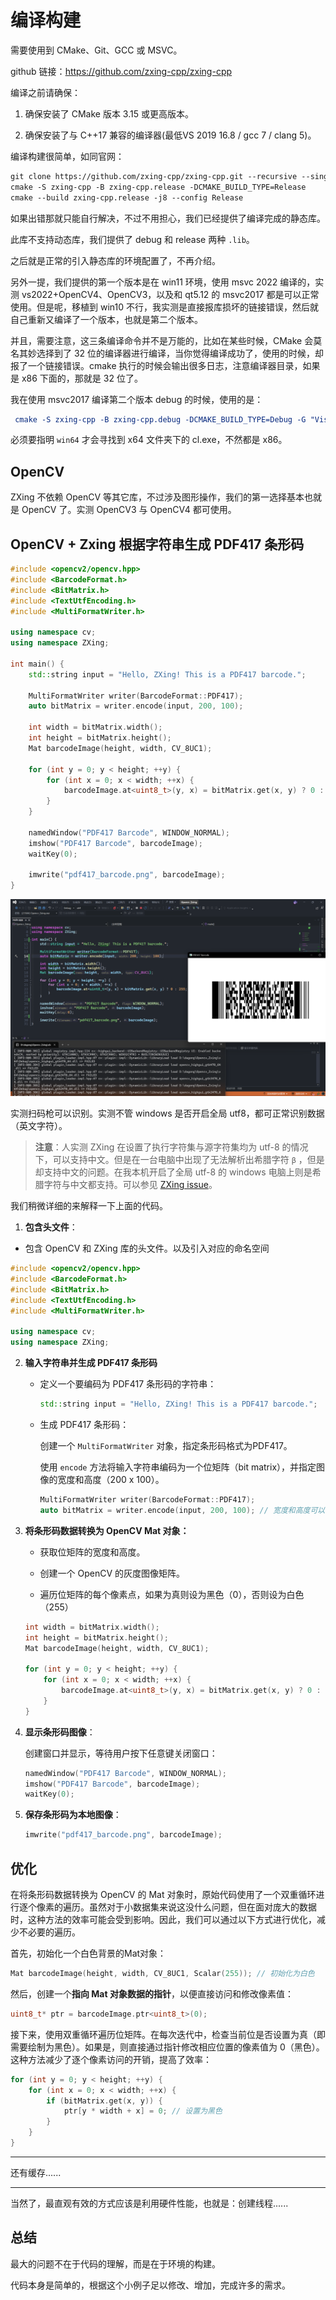 # 编译构建

需要使用到 CMake、Git、GCC 或 MSVC。

github 链接：https://github.com/zxing-cpp/zxing-cpp

编译之前请确保：

1. 确保安装了 CMake 版本 3.15 或更高版本。

2. 确保安装了与 C++17 兼容的编译器(最低VS 2019 16.8 / gcc 7 / clang 5)。

编译构建很简单，如同官网：

```txt
git clone https://github.com/zxing-cpp/zxing-cpp.git --recursive --single-branch --depth 1
cmake -S zxing-cpp -B zxing-cpp.release -DCMAKE_BUILD_TYPE=Release
cmake --build zxing-cpp.release -j8 --config Release
```

如果出错那就只能自行解决，不过不用担心，我们已经提供了编译完成的静态库。

此库不支持动态库，我们提供了 debug 和 release 两种 `.lib`。

之后就是正常的引入静态库的环境配置了，不再介绍。

另外一提，我们提供的第一个版本是在 win11 环境，使用 msvc 2022 编译的，实测 vs2022+OpenCV4、OpenCV3，以及和 qt5.12 的 msvc2017 都是可以正常使用。但是呢，移植到 win10 不行，我实测是直接报库损坏的链接错误，然后就自己重新又编译了一个版本，也就是第二个版本。

并且，需要注意，这三条编译命令并不是万能的，比如在某些时候，CMake 会莫名其妙选择到了 32 位的编译器进行编译，当你觉得编译成功了，使用的时候，却报了一个链接错误。cmake 执行的时候会输出很多日志，注意编译器目录，如果是 x86 下面的，那就是 32 位了。

我在使用 msvc2017 编译第二个版本 debug 的时候，使用的是：

```cmake
 cmake -S zxing-cpp -B zxing-cpp.debug -DCMAKE_BUILD_TYPE=Debug -G "Visual Studio 15 2017 Win64" -DCMAKE_BUILD_TYPE=Debug
```

必须要指明 `win64` 才会寻找到 x64 文件夹下的 cl.exe，不然都是 x86。

## OpenCV

ZXing 不依赖 OpenCV 等其它库，不过涉及图形操作，我们的第一选择基本也就是 OpenCV 了。实测 OpenCV3 与 OpenCV4 都可使用。

## OpenCV + Zxing 根据字符串生成 PDF417 条形码

```cpp
#include <opencv2/opencv.hpp>
#include <BarcodeFormat.h>
#include <BitMatrix.h>
#include <TextUtfEncoding.h>
#include <MultiFormatWriter.h>

using namespace cv;
using namespace ZXing;

int main() {
    std::string input = "Hello, ZXing! This is a PDF417 barcode.";

    MultiFormatWriter writer(BarcodeFormat::PDF417);
    auto bitMatrix = writer.encode(input, 200, 100);

    int width = bitMatrix.width();
    int height = bitMatrix.height();
    Mat barcodeImage(height, width, CV_8UC1);

    for (int y = 0; y < height; ++y) {
        for (int x = 0; x < width; ++x) {
            barcodeImage.at<uint8_t>(y, x) = bitMatrix.get(x, y) ? 0 : 255;
        }
    }

    namedWindow("PDF417 Barcode", WINDOW_NORMAL);
    imshow("PDF417 Barcode", barcodeImage);
    waitKey(0);

    imwrite("pdf417_barcode.png", barcodeImage);
}
```

![1](image/运行示例.png)

实测扫码枪可以识别。实测不管 windows 是否开启全局 utf8，都可正常识别数据（英文字符）。

> **注意**：人实测 ZXing 在设置了执行字符集与源字符集均为 utf-8 的情况下，可以支持中文。但是在一台电脑中出现了无法解析出希腊字符 `β` ，但是却支持中文的问题。在我本机开启了全局 utf-8  的 windows 电脑上则是希腊字符与中文都支持。可以参见 [ZXing issue](https://github.com/zxing-cpp/zxing-cpp/issues/819)。

我们稍微详细的来解释一下上面的代码。

1. **包含头文件**：

- 包含 OpenCV 和 ZXing 库的头文件。以及引入对应的命名空间

```cpp
#include <opencv2/opencv.hpp>
#include <BarcodeFormat.h>
#include <BitMatrix.h>
#include <TextUtfEncoding.h>
#include <MultiFormatWriter.h>

using namespace cv;
using namespace ZXing;
```

2. **输入字符串并生成 PDF417 条形码**

   - 定义一个要编码为 PDF417 条形码的字符串：

     ```cpp
     std::string input = "Hello, ZXing! This is a PDF417 barcode.";
     ```

   - 生成 PDF417 条形码：

     创建一个 `MultiFormatWriter` 对象，指定条形码格式为PDF417。

     使用 `encode` 方法将输入字符串编码为一个位矩阵（bit matrix），并指定图像的宽度和高度（200 x 100）。

     ```cpp
     MultiFormatWriter writer(BarcodeFormat::PDF417);
     auto bitMatrix = writer.encode(input, 200, 100); // 宽度和高度可以根据需要调整
     ```

3. **将条形码数据转换为 OpenCV Mat 对象：**

   - 获取位矩阵的宽度和高度。

   - 创建一个 OpenCV 的灰度图像矩阵。

   - 遍历位矩阵的每个像素点，如果为真则设为黑色（0），否则设为白色（255）

   ```cpp
   int width = bitMatrix.width();
   int height = bitMatrix.height();
   Mat barcodeImage(height, width, CV_8UC1);
   
   for (int y = 0; y < height; ++y) {
       for (int x = 0; x < width; ++x) {
           barcodeImage.at<uint8_t>(y, x) = bitMatrix.get(x, y) ? 0 : 255;
       }
   }
   ```

4. **显示条形码图像**：

   创建窗口并显示，等待用户按下任意键关闭窗口：

   ```cpp
   namedWindow("PDF417 Barcode", WINDOW_NORMAL);
   imshow("PDF417 Barcode", barcodeImage);
   waitKey(0);
   ```

5. **保存条形码为本地图像**：

   ```cpp
   imwrite("pdf417_barcode.png", barcodeImage);
   ```

## 优化

在将条形码数据转换为 OpenCV 的 Mat 对象时，原始代码使用了一个双重循环进行逐个像素的遍历。虽然对于小数据集来说这没什么问题，但在面对庞大的数据时，这种方法的效率可能会受到影响。因此，我们可以通过以下方式进行优化，减少不必要的遍历。

首先，初始化一个白色背景的Mat对象：

```cpp
Mat barcodeImage(height, width, CV_8UC1, Scalar(255)); // 初始化为白色
```

然后，创建一个**指向 Mat 对象数据的指针**，以便直接访问和修改像素值：

```cpp
uint8_t* ptr = barcodeImage.ptr<uint8_t>(0);
```

接下来，使用双重循环遍历位矩阵。在每次迭代中，检查当前位是否设置为真（即需要绘制为黑色）。如果是，则直接通过指针修改相应位置的像素值为 0（黑色）。这种方法减少了逐个像素访问的开销，提高了效率：

```cpp
for (int y = 0; y < height; ++y) {
    for (int x = 0; x < width; ++x) {
        if (bitMatrix.get(x, y)) {
            ptr[y * width + x] = 0; // 设置为黑色
        }
    }
}
```

---

还有缓存......

---

当然了，最直观有效的方式应该是利用硬件性能，也就是：创建线程......

## 总结

最大的问题不在于代码的理解，而是在于环境的构建。

代码本身是简单的，根据这个小例子足以修改、增加，完成许多的需求。
